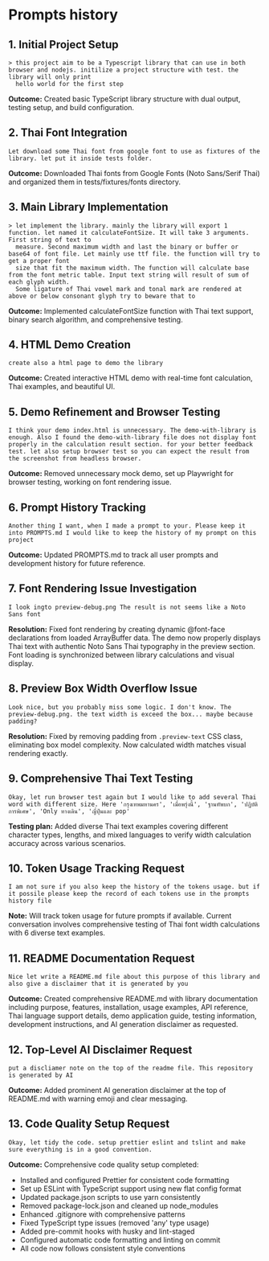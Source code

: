 # Prompts history

## 1. Initial Project Setup

```
> this project aim to be a Typescript library that can use in both browser and nodejs. initilize a project structure with test. the library will only print
  hello world for the first step
```

**Outcome:** Created basic TypeScript library structure with dual output, testing setup, and build configuration.

## 2. Thai Font Integration

```
Let download some Thai font from google font to use as fixtures of the library. let put it inside tests folder.
```

**Outcome:** Downloaded Thai fonts from Google Fonts (Noto Sans/Serif Thai) and organized them in tests/fixtures/fonts directory.

## 3. Main Library Implementation

```
> let implement the library. mainly the library will export 1 function. let named it calculateFontSize. It will take 3 arguments. First string of text to
  measure. Second maximum width and last the binary or buffer or base64 of font file. Let mainly use ttf file. the function will try to get a proper font
  size that fit the maximum width. The function will calculate base from the font metric table. Input text string will result of sum of each glyph width.
  Some ligature of Thai vowel mark and tonal mark are rendered at above or below consonant glyph try to beware that to
```

**Outcome:** Implemented calculateFontSize function with Thai text support, binary search algorithm, and comprehensive testing.

## 4. HTML Demo Creation

```
create also a html page to demo the library
```

**Outcome:** Created interactive HTML demo with real-time font calculation, Thai examples, and beautiful UI.

## 5. Demo Refinement and Browser Testing

```
I think your demo index.html is unnecessary. The demo-with-library is enough. Also I found the demo-with-library file does not display font properly in the calculation result section. for your better feedback test. let also setup browser test so you can expect the result from the screenshot from headless browser.
```

**Outcome:** Removed unnecessary mock demo, set up Playwright for browser testing, working on font rendering issue.

## 6. Prompt History Tracking

```
Another thing I want, when I made a prompt to your. Please keep it into PROMPTS.md I would like to keep the history of my prompt on this project
```

**Outcome:** Updated PROMPTS.md to track all user prompts and development history for future reference.

## 7. Font Rendering Issue Investigation

```
I look ingto preview-debug.png The result is not seems like a Noto Sans font
```

**Resolution:** Fixed font rendering by creating dynamic @font-face declarations from loaded ArrayBuffer data. The demo now properly displays Thai text with authentic Noto Sans Thai typography in the preview section. Font loading is synchronized between library calculations and visual display.

## 8. Preview Box Width Overflow Issue

```
Look nice, but you probably miss some logic. I don't know. The preview-debug.png. the text width is exceed the box... maybe because padding?
```

**Resolution:** Fixed by removing padding from `.preview-text` CSS class, eliminating box model complexity. Now calculated width matches visual rendering exactly.

## 9. Comprehensive Thai Text Testing

```
Okay, let run browser test again but I would like to add several Thai word with different size. Here 'กรุงเทพมหานคร', 'เมื่อพรุ่งนี้', 'ฐานทัพบก', 'ปฎิบัติการพิเศษ', 'Only ทางเดิน', 'ญี่ปุ่นและ pop'
```

**Testing plan:** Added diverse Thai text examples covering different character types, lengths, and mixed languages to verify width calculation accuracy across various scenarios.

## 10. Token Usage Tracking Request

```
I am not sure if you also keep the history of the tokens usage. but if it possile please keep the record of each tokens use in the prompts history file
```

**Note:** Will track token usage for future prompts if available. Current conversation involves comprehensive testing of Thai font width calculations with 6 diverse text examples.

## 11. README Documentation Request

```
Nice let write a README.md file about this purpose of this library and also give a disclaimer that it is generated by you
```

**Outcome:** Created comprehensive README.md with library documentation including purpose, features, installation, usage examples, API reference, Thai language support details, demo application guide, testing information, development instructions, and AI generation disclaimer as requested.

## 12. Top-Level AI Disclaimer Request

```
put a discliamer note on the top of the readme file. This repository is generated by AI
```

**Outcome:** Added prominent AI generation disclaimer at the top of README.md with warning emoji and clear messaging.

## 13. Code Quality Setup Request

```
Okay, let tidy the code. setup prettier eslint and tslint and make sure everything is in a good convention.
```

**Outcome:** Comprehensive code quality setup completed:

- Installed and configured Prettier for consistent code formatting
- Set up ESLint with TypeScript support using new flat config format
- Updated package.json scripts to use yarn consistently
- Removed package-lock.json and cleaned up node_modules
- Enhanced .gitignore with comprehensive patterns
- Fixed TypeScript type issues (removed 'any' type usage)
- Added pre-commit hooks with husky and lint-staged
- Configured automatic code formatting and linting on commit
- All code now follows consistent style conventions
